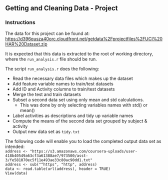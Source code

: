 ## Getting and Cleaning Data - Project
### Instructions

The data for this project can be found at:
https://d396qusza40orc.cloudfront.net/getdata%2Fprojectfiles%2FUCI%20HAR%20Dataset.zip

It is expected that this data is extracted to the root of working directory, where the `run_analysis.r`
file should be run.

The script `run_analysis.r` does the following:<br>

* Read the necessary data files which makes up the dataset
* Add feature variable names to train/test datasets
* Add ID and Activity columns to train/test datasets
* Merge the test and train datasets
* Subset a second data set using only mean and std calculations.
  * This was done by only selecting variables names with std() or mean()
* Label activities as descriptions and tidy up variable names
* Compute the means of the second data set grouped by subject & activity
* Output new data set as `tidy.txt`


The following code will enable you to load the completed output data set as intended:<br>
`address <- "https://s3.amazonaws.com/coursera-uploads/user-418b40549a63cf3a61388ae7/973500/asst-3/fe581070ec5f11e493ae33c80ac90dd1.txt"`<br>
`address <- sub("^https", "http", address)`<br>
`data <- read.table(url(address), header = TRUE)`<br>
`View(data)`<br>











